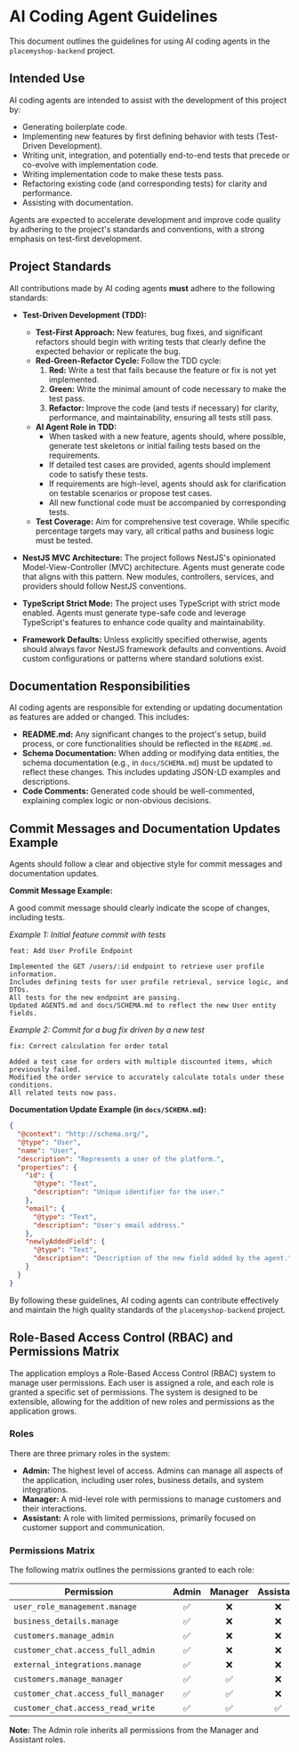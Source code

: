 # AI Coding Agent Guidelines

This document outlines the guidelines for using AI coding agents in the `placemyshop-backend` project.

## Intended Use

AI coding agents are intended to assist with the development of this project by:

- Generating boilerplate code.
- Implementing new features by first defining behavior with tests (Test-Driven Development).
- Writing unit, integration, and potentially end-to-end tests that precede or co-evolve with implementation code.
- Writing implementation code to make these tests pass.
- Refactoring existing code (and corresponding tests) for clarity and performance.
- Assisting with documentation.

Agents are expected to accelerate development and improve code quality by adhering to the project's standards and conventions, with a strong emphasis on test-first development.

## Project Standards

All contributions made by AI coding agents **must** adhere to the following standards:

- **Test-Driven Development (TDD):**
    - **Test-First Approach:** New features, bug fixes, and significant refactors should begin with writing tests that clearly define the expected behavior or replicate the bug.
    - **Red-Green-Refactor Cycle:** Follow the TDD cycle:
        1.  **Red:** Write a test that fails because the feature or fix is not yet implemented.
        2.  **Green:** Write the minimal amount of code necessary to make the test pass.
        3.  **Refactor:** Improve the code (and tests if necessary) for clarity, performance, and maintainability, ensuring all tests still pass.
    - **AI Agent Role in TDD:**
        - When tasked with a new feature, agents should, where possible, generate test skeletons or initial failing tests based on the requirements.
        - If detailed test cases are provided, agents should implement code to satisfy these tests.
        - If requirements are high-level, agents should ask for clarification on testable scenarios or propose test cases.
        - All new functional code must be accompanied by corresponding tests.
    - **Test Coverage:** Aim for comprehensive test coverage. While specific percentage targets may vary, all critical paths and business logic must be tested.

- **NestJS MVC Architecture:** The project follows NestJS's opinionated Model-View-Controller (MVC) architecture. Agents must generate code that aligns with this pattern. New modules, controllers, services, and providers should follow NestJS conventions.
- **TypeScript Strict Mode:** The project uses TypeScript with strict mode enabled. Agents must generate type-safe code and leverage TypeScript's features to enhance code quality and maintainability.
- **Framework Defaults:** Unless explicitly specified otherwise, agents should always favor NestJS framework defaults and conventions. Avoid custom configurations or patterns where standard solutions exist.

## Documentation Responsibilities

AI coding agents are responsible for extending or updating documentation as features are added or changed. This includes:

- **README.md:** Any significant changes to the project's setup, build process, or core functionalities should be reflected in the `README.md`.
- **Schema Documentation:** When adding or modifying data entities, the schema documentation (e.g., in `docs/SCHEMA.md`) must be updated to reflect these changes. This includes updating JSON-LD examples and descriptions.
- **Code Comments:** Generated code should be well-commented, explaining complex logic or non-obvious decisions.

## Commit Messages and Documentation Updates Example

Agents should follow a clear and objective style for commit messages and documentation updates.

**Commit Message Example:**

A good commit message should clearly indicate the scope of changes, including tests.

*Example 1: Initial feature commit with tests*
```
feat: Add User Profile Endpoint

Implemented the GET /users/:id endpoint to retrieve user profile information.
Includes defining tests for user profile retrieval, service logic, and DTOs.
All tests for the new endpoint are passing.
Updated AGENTS.md and docs/SCHEMA.md to reflect the new User entity fields.
```

*Example 2: Commit for a bug fix driven by a new test*
```
fix: Correct calculation for order total

Added a test case for orders with multiple discounted items, which previously failed.
Modified the order service to accurately calculate totals under these conditions.
All related tests now pass.
```

**Documentation Update Example (in `docs/SCHEMA.md`):**

```json
{
  "@context": "http://schema.org/",
  "@type": "User",
  "name": "User",
  "description": "Represents a user of the platform.",
  "properties": {
    "id": {
      "@type": "Text",
      "description": "Unique identifier for the user."
    },
    "email": {
      "@type": "Text",
      "description": "User's email address."
    },
    "newlyAddedField": {
      "@type": "Text",
      "description": "Description of the new field added by the agent."
    }
  }
}
```

By following these guidelines, AI coding agents can contribute effectively and maintain the high quality standards of the `placemyshop-backend` project.

## Role-Based Access Control (RBAC) and Permissions Matrix

The application employs a Role-Based Access Control (RBAC) system to manage user permissions. Each user is assigned a role, and each role is granted a specific set of permissions. The system is designed to be extensible, allowing for the addition of new roles and permissions as the application grows.

### Roles

There are three primary roles in the system:

-   **Admin:** The highest level of access. Admins can manage all aspects of the application, including user roles, business details, and system integrations.
-   **Manager:** A mid-level role with permissions to manage customers and their interactions.
-   **Assistant:** A role with limited permissions, primarily focused on customer support and communication.

### Permissions Matrix

The following matrix outlines the permissions granted to each role:

| Permission                               | Admin | Manager | Assistant |
| ---------------------------------------- | :---: | :-----: | :-------: |
| `user_role_management.manage`            |   ✅   |    ❌    |     ❌     |
| `business_details.manage`                |   ✅   |    ❌    |     ❌     |
| `customers.manage_admin`                 |   ✅   |    ❌    |     ❌     |
| `customer_chat.access_full_admin`        |   ✅   |    ❌    |     ❌     |
| `external_integrations.manage`           |   ✅   |    ❌    |     ❌     |
| `customers.manage_manager`               |   ✅   |    ✅    |     ❌     |
| `customer_chat.access_full_manager`      |   ✅   |    ✅    |     ❌     |
| `customer_chat.access_read_write`        |   ✅   |    ✅    |     ✅     |

**Note:** The Admin role inherits all permissions from the Manager and Assistant roles.
